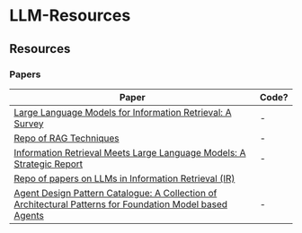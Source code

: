 # LLM-Resources

## Resources

### Papers
| Paper | Code? |
|-------|-------|
| [Large Language Models for Information Retrieval: A Survey](https://arxiv.org/pdf/2308.07107) | - |
| [Repo of RAG Techniques](https://github.com/NirDiamant/RAG_Techniques)| - |
| [Information Retrieval Meets Large Language Models: A Strategic Report](https://arxiv.org/pdf/2307.09751) | - |
| [Repo of papers on LLMs in Information Retrieval (IR)](https://github.com/RUC-NLPIR/LLM4IR-Survey) |  |
| [Agent Design Pattern Catalogue: A Collection of Architectural Patterns for Foundation Model based Agents](https://arxiv.org/html/2405.10467v4) | - |

